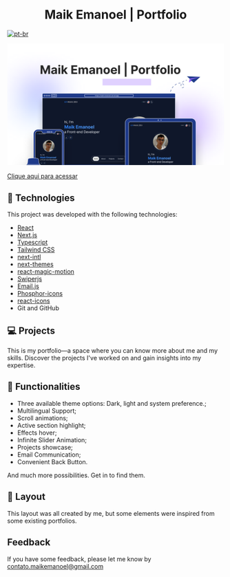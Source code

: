 <h1 align="center"> Maik Emanoel | Portfolio </h1>

[![pt-br](https://img.shields.io/badge/lang-pt--br-green.svg)](https://github.com/maik-emanoel/maik-portfolio/blob/master/README.pt-br.md)

![preview](./.github/preview.png)

[Clique aqui para acessar](https://maik-emanoel.vercel.app/)

## 🚀 Technologies

This project was developed with the following technologies:

- [React](https://react.dev/)
- [Next.js](https://nextjs.org/)
- [Typescript](https://www.typescriptlang.org/)
- [Tailwind CSS](https://tailwindcss.com/)
- [next-intl](https://next-intl-docs.vercel.app/)
- [next-themes](https://github.com/pacocoursey/next-themes)
- [react-magic-motion](https://www.react-magic-motion.com/)
- [Swiperjs](https://swiperjs.com/)
- [Email.js](https://www.emailjs.com/)
- [Phosphor-icons](https://phosphoricons.com/)
- [react-icons](https://react-icons.github.io/react-icons/)
- Git and GitHub

## 💻 Projects

This is my portfolio—a space where you can know more about me and my skills. Discover the projects I've worked on and gain insights into my expertise. <br>

## 🔧 Functionalities

- Three available  theme options: Dark, light and system preference.;
- Multilingual Support;
- Scroll animations;
- Active section highlight;
- Effects hover;
- Infinite Slider Animation;
- Projects showcase;
- Email Communication;
- Convenient Back Button.

And much more possibilities. Get in to find them.

## 🔖 Layout

This layout was all created by me, but some elements were inspired from some existing portfolios.

## Feedback

If you have some feedback, please let me know by contato.maikemanoel@gmail.com
